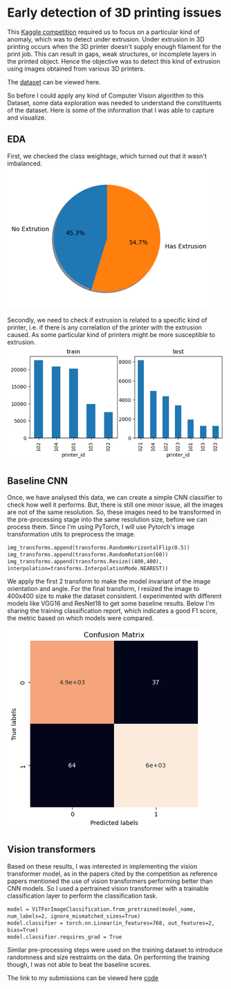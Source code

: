 # Early detection of 3D printing issues
This [Kaggle competition](https://www.kaggle.com/competitions/early-detection-of-3d-printing-issues) required us to focus on a particular kind of anomaly, which was to detect under extrusion. Under extrusion in 3D printing occurs when the 3D printer doesn't supply enough filament for the print job. This can result in gaps, weak structures, or incomplete layers in the printed object. Hence the objective was to detect this kind of extrusion using images obtained from various 3D printers.

The [dataset](https://www.kaggle.com/competitions/early-detection-of-3d-printing-issues/data) can be viewed here.

So before I could apply any kind of Computer Vision algorithm to this Dataset, some data exploration was needed to understand the constituents of the dataset. 
Here is some of the information that I was able to capture and visualize. 
## EDA
First, we checked the class weightage, which turned out that it wasn't imbalanced. 
![](/images/__results___6_0.png "Pie Chart")

Secondly, we need to check if extrusion is related to a specific kind of printer, i.e. if there is any correlation of the printer with the extrusion caused. As some particular kind of printers might be more susceptible to extrusion.
![](/images/__results___8_1.png "Distribution of images per printer")

## Baseline CNN
Once, we have analysed this data, we can create a simple CNN classifier to check how well it performs. But, there is still one minor issue, all the images are not of the same resolution. So, these images need to be transformed in the pre-processing stage into the same resolution size, before we can process them. Since I'm using PyTorch, I will use Pytorch's image transformation utils to preprocess the image.

```
img_transforms.append(transforms.RandomHorizontalFlip(0.5))
img_transforms.append(transforms.RandomRotation(60))
img_transforms.append(transforms.Resize((400,400), interpolation=transforms.InterpolationMode.NEAREST))    
```

We apply the first 2 transform to make the model invariant of the image orientation and angle. For the final transform, I resized the image to 400x400 size to make the dataset consistent. I experimented with different models like VGG16 and ResNet18 to get some baseline results. Below I'm sharing the training classification report, which indicates a good F1 score, the metric based on which models were compared.

![](/images/__results___9_0.png "Classification report")

## Vision transformers
Based on these results, I was interested in implementing the vision transformer model, as in the papers cited by the competition as reference papers mentioned the use of vision transformers performing better than CNN models. So I used a pertrained vision transformer with a trainable classification layer to perform the classification task.
```
model = ViTForImageClassification.from_pretrained(model_name, num_labels=2, ignore_mismatched_sizes=True)
model.classifier = torch.nn.Linear(in_features=768, out_features=2, bias=True)
model.classifier.requires_grad = True
```

Similar pre-processing steps were used on the training dataset to introduce randomness and size restraints on the data. On performing the training though, I was not able to beat the baseline scores.

The link to my submissions can be viewed here [code](https://github.com/shashvatshah9/3dprinteranomaly/tree/main)


